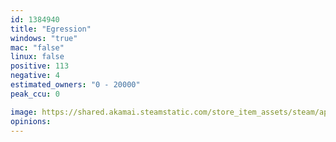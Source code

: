 ```yaml
---
id: 1384940
title: "Egression"
windows: "true"
mac: "false"
linux: false
positive: 113
negative: 4
estimated_owners: "0 - 20000"
peak_ccu: 0

image: https://shared.akamai.steamstatic.com/store_item_assets/steam/apps/1384940/header.jpg?t=1726491914
opinions:
---
```

